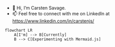 - 👋 Hi, I’m Carsten Savage.
- 📫 Feel free to connect with me on LinkedIn at https://www.linkedin.com/in/carstenjs/

```mermaid
flowchart LR
    A[I'm] --> B[Currently]
    B --> C[Experimenting with Mermaid.js]
```
